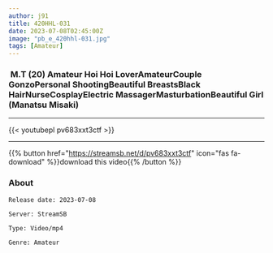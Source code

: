 ```yaml
---
author: j91
title: 420HHL-031
date: 2023-07-08T02:45:00Z
image: "pb_e_420hhl-031.jpg"
tags: [Amateur]
---
```


###  M.T (20) Amateur Hoi Hoi LoverAmateurCouple GonzoPersonal ShootingBeautiful BreastsBlack HairNurseCosplayElectric MassagerMasturbationBeautiful Girl (Manatsu Misaki)
___

{{< youtubepl pv683xxt3ctf >}}
___

{{% button href="https://streamsb.net/d/pv683xxt3ctf" icon="fas fa-download" %}}download this video{{% /button %}}
### About

`Release date: 2023-07-08`

`Server: StreamSB`

`Type: Video/mp4`

`Genre:	Amateur`